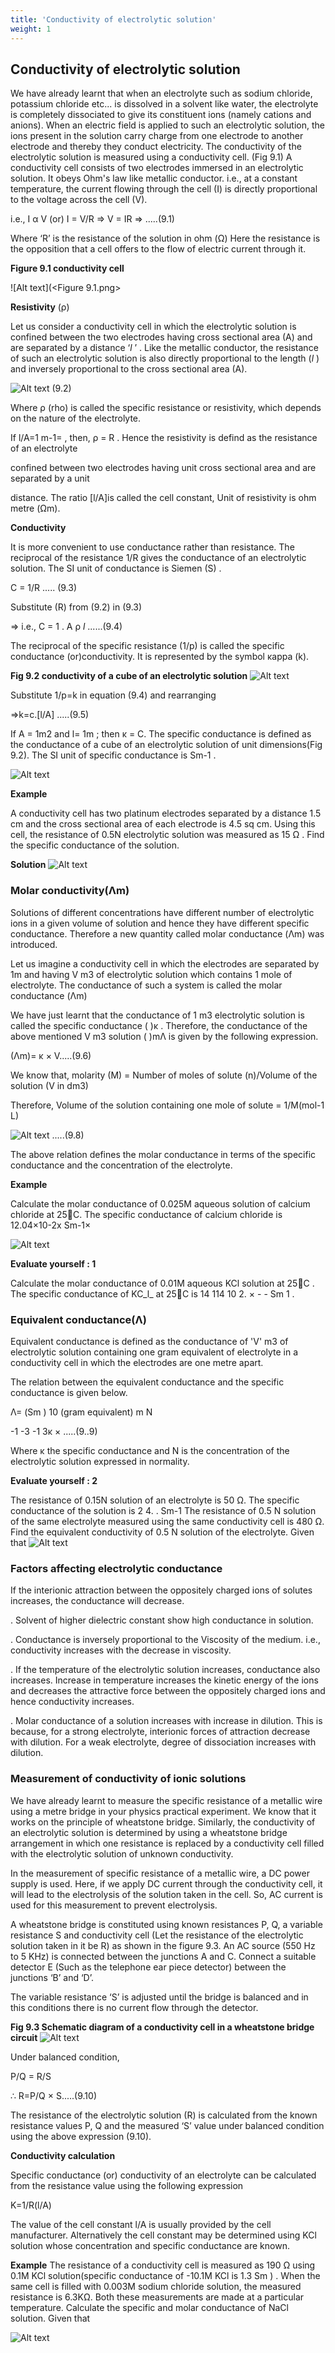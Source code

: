 ```yaml
---
title: 'Conductivity of electrolytic solution'
weight: 1
---
```


## Conductivity of electrolytic solution
 We have already learnt that when an electrolyte such as sodium chloride, potassium chloride etc... is dissolved in a solvent like water, the electrolyte is completely dissociated to give its constituent ions (namely cations and anions). When an electric field is applied to such an electrolytic solution, the ions present in the solution carry charge from one electrode to another electrode and thereby they conduct electricity. The conductivity of the electrolytic solution is measured using a conductivity cell. (Fig 9.1)
A conductivity cell consists of two electrodes immersed in an electrolytic solution. It obeys Ohm's law like metallic conductor. i.e., at a constant temperature, the current flowing through the cell (I) is directly proportional to the voltage across the cell (V).

i.e., I α V (or) I = V/R => V = IR ⇒ .....(9.1)

Where ‘R’ is the resistance of the solution in ohm (Ω) Here the resistance is the opposition that a cell offers to the flow of electric current through it.

**Figure 9.1 conductivity cell**

![Alt text](<Figure 9.1.png>

**Resistivity** (ρ)

Let us consider a conductivity cell in which the electrolytic solution is confined between the two electrodes having cross sectional area (A) and are separated by a distance ‘_l_ ’ . Like the metallic conductor, the resistance of such an electrolytic solution is also directly proportional to the length (_l_ ) and inversely proportional to the cross sectional area (A).

![Alt text](resistivity.png)
 (9.2)

Where ρ (rho) is called the specific resistance or resistivity, which depends on the nature of the electrolyte.

If l/A=1 m-1= , then, ρ = R . Hence the resistivity is defind as the resistance of an electrolyte

confined between two electrodes having unit cross sectional area and are separated by a unit

distance. The ratio [l/A]is called the cell constant, Unit of resistivity is ohm metre (Ωm).


**Conductivity** 

It is more convenient to use conductance rather than resistance. The reciprocal of the resistance 1/R gives the conductance of an electrolytic solution. The SI unit of conductance is Siemen (S) .

C = 1/R                                ..... (9.3)

Substitute (R) from (9.2) in (9.3)

⇒ i.e., C = 1 . A ρ _l_               ......(9.4)

The reciprocal of the specific resistance (1/p) is called the specific conductance (or)conductivity. It is represented by the symbol κappa (k).

**Fig 9.2 conductivity of a cube of an electrolytic solution**
![Alt text](<Figure 9.2.png>)


Substitute 1/p=k in equation (9.4) and rearranging

=>k=c.[l/A]                           .....(9.5)

If A = 1m2 and l= 1m ; then κ = C. The specific conductance is defined as the conductance of a cube of an electrolytic solution of unit dimensions(Fig 9.2). The SI unit of specific conductance is Sm-1 .

![Alt text](<unit of k.png>)

**Example**

A conductivity cell has two platinum electrodes separated by a distance 1.5 cm and the cross sectional area of each electrode is 4.5 sq cm. Using this cell, the resistance of 0.5N electrolytic solution was measured as 15 Ω . Find the specific conductance of the solution.

**Solution**
![Alt text](solution.png)


### Molar conductivity(Λm)
Solutions of different concentrations have different number of electrolytic ions in a given
volume of solution and hence they have different specific conductance. Therefore a new quantity called molar conductance (Λm) was introduced.

Let us imagine a conductivity cell in which the electrodes are separated by 1m and having V m3 of electrolytic solution which contains 1 mole of electrolyte. The conductance of such a system is called the molar conductance (Λm)

We have just learnt that the conductance of 1 m3 electrolytic solution is called the specific conductance ( )κ . Therefore, the conductance of the above mentioned V m3 solution ( )mΛ is given by the following expression.

(Λm)= κ × V.....(9.6)

We know that, molarity (M) = Number of moles of solute (n)/Volume of the solution (V in dm3)

Therefore, Volume of the solution containing one mole of solute = 1/M(mol-1 L)

![Alt text](<volume 9.8.png>)           .....(9.8)

The above relation defines the molar conductance in terms of the specific conductance and the concentration of the electrolyte.

**Example**

Calculate the molar conductance of 0.025M aqueous solution of calcium chloride at 25C. The specific conductance of calcium chloride is 12.04×10-2x Sm-1×

![Alt text](<molar conductance.png>)


**Evaluate yourself : 1**

Calculate the molar conductance of 0.01M aqueous KCl solution at 25C . The specific conductance of KC_l_ at 25C is 14 114 10 2. × - - Sm 1 .

### Equivalent conductance(Λ) 
Equivalent conductance is defined as the conductance of 'V' m3 of electrolytic solution
containing one gram equivalent of electrolyte in a conductivity cell in which the electrodes are one metre apart.

The relation between the equivalent conductance and the specific conductance is given below.

Λ= (Sm ) 10 (gram equivalent) m N

\-1 -3 -1 3κ × .....(9..9)

Where κ the specific conductance and N is the concentration of the electrolytic solution expressed in normality.

**Evaluate yourself : 2**

The resistance of 0.15N solution of an electrolyte is 50 Ω. The specific conductance of the solution is 2 4. . Sm-1 The resistance of 0.5 N solution of the same electrolyte measured using the same conductivity cell is 480 Ω. Find the equivalent conductivity of 0.5 N solution of the electrolyte. Given that
![Alt text](<evaluate 2.png>)




### Factors affecting electrolytic conductance
 If the interionic attraction between the oppositely charged ions of solutes increases, the
 conductance will decrease.

. Solvent of higher dielectric constant show high conductance in solution. 

. Conductance is inversely proportional to the Viscosity of the medium. i.e., conductivity
increases with the decrease in viscosity. 

. If the temperature of the electrolytic solution increases, conductance also increases. Increase
in temperature increases the kinetic energy of the ions and decreases the attractive force between the oppositely charged ions and hence conductivity increases.

. Molar conductance of a solution increases with increase in dilution. This is because, for a strong electrolyte, interionic forces of attraction decrease with dilution. For a weak electrolyte, degree of dissociation increases with dilution.

### Measurement of conductivity of ionic solutions
 We have already learnt to measure the specific resistance of a metallic wire using a metre bridge in your physics practical experiment. We know that it works on the principle of wheatstone bridge. Similarly, the conductivity of an electrolytic solution is determined by using a wheatstone bridge arrangement in which one resistance is replaced by a conductivity cell filled with the electrolytic solution of unknown conductivity.

In the measurement of specific resistance of a metallic wire, a DC power supply is used. Here, if we apply DC current through the conductivity cell, it will lead to the electrolysis of the solution taken in the cell. So, AC current is used for this measurement to prevent electrolysis.

A wheatstone bridge is constituted using known resistances P, Q, a variable resistance S and conductivity cell (Let the resistance of the electrolytic solution taken in it be R) as shown in the figure 9.3. An AC source (550 Hz to 5 KHz) is connected between the junctions A and C. Connect a suitable detector E (Such as the telephone ear piece detector) between the junctions ‘B’ and ‘D’.

The variable resistance ‘S’ is adjusted until the bridge is balanced and in this conditions there is no current flow through the detector.

**Fig 9.3 Schematic diagram of a conductivity cell in a wheatstone bridge circuit**
![Alt text](<fig 9.3 schematic diagram.png>)

Under balanced condition,

   P/Q = R/S

∴ R=P/Q × S.....(9.10)

The resistance of the electrolytic solution (R) is calculated from the known resistance values P, Q and the measured ‘S’ value under balanced condition using the above expression (9.10).

**Conductivity calculation**

Specific conductance (or) conductivity of an electrolyte can be calculated from the resistance value using the following expression
 
 K=1/R(l/A)

The value of the cell constant l/A is usually provided by the cell manufacturer. Alternatively
the cell constant may be determined using KCl solution whose concentration and specific
conductance are known.

**Example** 
The resistance of a conductivity cell is measured as 190 Ω using 0.1M KCl solution(specific conductance of -10.1M KCl is 1.3 Sm ) . When the same cell is filled with 0.003M sodium chloride solution, the measured resistance is 6.3KΩ. Both these measurements are made at a particular temperature. Calculate the specific and molar conductance of NaCl solution.
Given that

![Alt text](expression.png)
